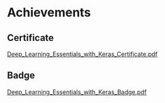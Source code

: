 

# Achievements
## Certificate
[Deep_Learning_Essentials_with_Keras_Certificate.pdf](https://prod-files-secure.s3.us-west-2.amazonaws.com/03e82b26-cccb-4906-bb56-adabcbdc0655/f5cf1405-8a02-49a4-beb6-3d50b033ba6e/Deep_Learning_Essentials_with_Keras_Certificate.pdf?X-Amz-Algorithm=AWS4-HMAC-SHA256&X-Amz-Content-Sha256=UNSIGNED-PAYLOAD&X-Amz-Credential=ASIAZI2LB466W275YER4%2F20250202%2Fus-west-2%2Fs3%2Faws4_request&X-Amz-Date=20250202T171242Z&X-Amz-Expires=3600&X-Amz-Security-Token=IQoJb3JpZ2luX2VjEOT%2F%2F%2F%2F%2F%2F%2F%2F%2F%2FwEaCXVzLXdlc3QtMiJGMEQCIHNLNVDPLYgbra73Th38HoLW0fZMjpPtAbAdVfpl9BDCAiBr0EcJ0AVnzUPaLCgq86fICwOnCevjSexAHQ7fYq4CgCqIBAjt%2F%2F%2F%2F%2F%2F%2F%2F%2F%2F8BEAAaDDYzNzQyMzE4MzgwNSIM%2B99UbO3ed4aKTXhvKtwD3ZyfacUNiBTWTqVdTcjMVX8iCPnxmZpxi0yf%2B2huzBZB67JvdxyeExGrWfwkTOKT1ycom2Tc23ny%2BsujunyCmhaMq2mEy6uPLYE9j11G6Jzpya3IYI639Hw%2BUD9wHq5FyTNAm3n5IARogTCdz2zOCIy6HNfrjnJpn77RgtU4Fw7YXka%2F9MRX3WlekIVCHGvk8U2wqBVIeOKtpk52Q0M4dligUY0NhQ2jozAr0vmKQ4M2c8bxAUHUjMPpUoHxNRPwr8Pa%2BR%2FLuraWwDeKEeh5prtXmmLDsvmODAEwUUGcAZNT5VyV8o6%2FgqOExkCqf2ISy5wZ4EMHeeH3uEXP57TADB94WslOWkeLP2v%2B2Jsg6Z1o6rbrVBFCcWgPDgVJlNFV3UuWpIwyZlH3fiUnsvUfVhnTQQnoNFyUWsMUScyhaqCbEXZOu4sJSujM1uXXUE94AoTv%2FqjeRGb0jIibMOEA5G76Fo7X0cnM7ALF7%2FvMIR%2F8DmpSwcdgeZ8YRpeU3jE82yX8ARyX8o4Ah7V631WGgePdzqJuEOlYkScS6nYFwEXFmbv4ci8Nl2l0iTsgAoTP%2Fd%2Ba935MZQCzv82oRx0Q1%2FD%2FF5qtVFZlbzYB3gpa3n%2Fpu0HKmBHNEUhkhPkwrLz9vAY6pgEhUy9HV%2FpbYJyyj9Uh5QrTOa9XCxegUpmPRmI4%2BJ3zUA9U8xVG7qIhi3FcW0VP0P5lJ%2BH60KIwTL3bVNxP6Z%2BPrHrT7SU6j6UkunFb1cZLYbFeUJrpJBdbKJYO%2BEDFLhQGlvX8pXloAO%2BrYhMBGbEY8%2BGoZhcPg3i9HEClNZHI%2ByvgdlRYix4kBoz3U7zr8p9acJXfIOF%2Fn0KT%2ByXN9I%2B1sa86H3DQ&X-Amz-Signature=0bb47e812f5f70d4ef0529028d9fa1883b7df8cb7aa4d2c2f1abbda590ae9a51&X-Amz-SignedHeaders=host&x-id=GetObject)
## Badge
[Deep_Learning_Essentials_with_Keras_Badge.pdf](https://prod-files-secure.s3.us-west-2.amazonaws.com/03e82b26-cccb-4906-bb56-adabcbdc0655/5c209097-6d96-477f-a031-edc11aa6225f/Deep_Learning_Essentials_with_Keras_Badge.pdf?X-Amz-Algorithm=AWS4-HMAC-SHA256&X-Amz-Content-Sha256=UNSIGNED-PAYLOAD&X-Amz-Credential=ASIAZI2LB466W275YER4%2F20250202%2Fus-west-2%2Fs3%2Faws4_request&X-Amz-Date=20250202T171242Z&X-Amz-Expires=3600&X-Amz-Security-Token=IQoJb3JpZ2luX2VjEOT%2F%2F%2F%2F%2F%2F%2F%2F%2F%2FwEaCXVzLXdlc3QtMiJGMEQCIHNLNVDPLYgbra73Th38HoLW0fZMjpPtAbAdVfpl9BDCAiBr0EcJ0AVnzUPaLCgq86fICwOnCevjSexAHQ7fYq4CgCqIBAjt%2F%2F%2F%2F%2F%2F%2F%2F%2F%2F8BEAAaDDYzNzQyMzE4MzgwNSIM%2B99UbO3ed4aKTXhvKtwD3ZyfacUNiBTWTqVdTcjMVX8iCPnxmZpxi0yf%2B2huzBZB67JvdxyeExGrWfwkTOKT1ycom2Tc23ny%2BsujunyCmhaMq2mEy6uPLYE9j11G6Jzpya3IYI639Hw%2BUD9wHq5FyTNAm3n5IARogTCdz2zOCIy6HNfrjnJpn77RgtU4Fw7YXka%2F9MRX3WlekIVCHGvk8U2wqBVIeOKtpk52Q0M4dligUY0NhQ2jozAr0vmKQ4M2c8bxAUHUjMPpUoHxNRPwr8Pa%2BR%2FLuraWwDeKEeh5prtXmmLDsvmODAEwUUGcAZNT5VyV8o6%2FgqOExkCqf2ISy5wZ4EMHeeH3uEXP57TADB94WslOWkeLP2v%2B2Jsg6Z1o6rbrVBFCcWgPDgVJlNFV3UuWpIwyZlH3fiUnsvUfVhnTQQnoNFyUWsMUScyhaqCbEXZOu4sJSujM1uXXUE94AoTv%2FqjeRGb0jIibMOEA5G76Fo7X0cnM7ALF7%2FvMIR%2F8DmpSwcdgeZ8YRpeU3jE82yX8ARyX8o4Ah7V631WGgePdzqJuEOlYkScS6nYFwEXFmbv4ci8Nl2l0iTsgAoTP%2Fd%2Ba935MZQCzv82oRx0Q1%2FD%2FF5qtVFZlbzYB3gpa3n%2Fpu0HKmBHNEUhkhPkwrLz9vAY6pgEhUy9HV%2FpbYJyyj9Uh5QrTOa9XCxegUpmPRmI4%2BJ3zUA9U8xVG7qIhi3FcW0VP0P5lJ%2BH60KIwTL3bVNxP6Z%2BPrHrT7SU6j6UkunFb1cZLYbFeUJrpJBdbKJYO%2BEDFLhQGlvX8pXloAO%2BrYhMBGbEY8%2BGoZhcPg3i9HEClNZHI%2ByvgdlRYix4kBoz3U7zr8p9acJXfIOF%2Fn0KT%2ByXN9I%2B1sa86H3DQ&X-Amz-Signature=561c5bec52e4fc6188137f5ef9111cc9096cd8a421f419cd3b891a9317e09242&X-Amz-SignedHeaders=host&x-id=GetObject)
